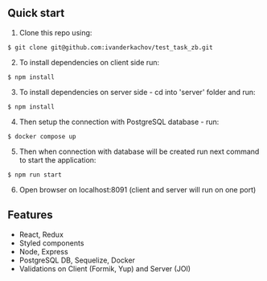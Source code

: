 ## Quick start

1. Clone this repo using:

  ```shell
  $ git clone git@github.com:ivanderkachov/test_task_zb.git
  ```

2. To install dependencies on client side run:

  ```shell
  $ npm install
  ```

3. To install dependencies on server side - cd into 'server' folder and run:

  ```shell
  $ npm install
  ```

4. Then setup the connection with PostgreSQL database - run:

  ```shell
  $ docker compose up
  ```


5. Then when connection with database will be created run next command to start the application:

  ```shell
  $ npm run start
  ```

6. Open browser on localhost:8091 (client and server will run on one port)


## Features

* React, Redux
* Styled components
* Node, Express
* PostgreSQL DB, Sequelize, Docker
* Validations on Client (Formik, Yup) and Server (JOI)